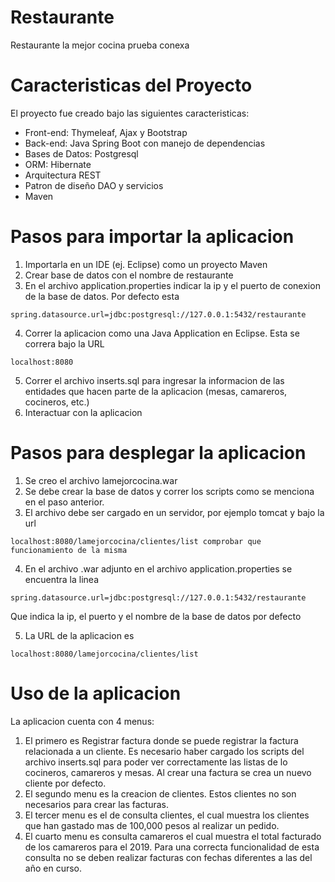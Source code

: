 # Restaurante
Restaurante la mejor cocina prueba conexa

# Caracteristicas del Proyecto
El proyecto fue creado bajo las siguientes caracteristicas:
  - Front-end: Thymeleaf, Ajax y Bootstrap
  - Back-end: Java Spring Boot con manejo de dependencias
  - Bases de Datos: Postgresql
  - ORM: Hibernate
  - Arquitectura REST
  - Patron de diseño DAO y servicios
  - Maven

# Pasos para importar la aplicacion
1. Importarla en un IDE (ej. Eclipse) como un proyecto Maven
2. Crear base de datos con el nombre de restaurante
3. En el archivo application.properties indicar la ip y el puerto de conexion de la base de datos. Por defecto esta 

```
spring.datasource.url=jdbc:postgresql://127.0.0.1:5432/restaurante
```

4. Correr la aplicacion como una Java Application en Eclipse. Esta se correra bajo la URL 
```
localhost:8080
```

5. Correr el archivo inserts.sql para ingresar la informacion de las entidades que hacen parte de la aplicacion (mesas, camareros, cocineros, etc.)
6. Interactuar con la aplicacion

# Pasos para desplegar la aplicacion
1. Se creo el archivo lamejorcocina.war
2. Se debe crear la base de datos y correr los scripts como se menciona en el paso anterior.
3. El archivo debe ser cargado en un servidor, por ejemplo tomcat y bajo la url 

```
localhost:8080/lamejorcocina/clientes/list comprobar que funcionamiento de la misma
```

4. En el archivo .war adjunto en el archivo application.properties se encuentra la linea 

```
spring.datasource.url=jdbc:postgresql://127.0.0.1:5432/restaurante
```

Que indica la ip, el puerto y el nombre de la base de datos por defecto

5. La URL de la aplicacion es 
```
localhost:8080/lamejorcocina/clientes/list
```

# Uso de la aplicacion
La aplicacion cuenta con 4 menus: 
1. El primero es Registrar factura donde se puede registrar la factura relacionada a un cliente. Es necesario haber cargado los scripts del archivo inserts.sql para poder ver correctamente las listas de lo cocineros, camareros y mesas. Al crear una factura se crea un nuevo cliente por defecto.
2. El segundo menu es la creacion de clientes. Estos clientes no son necesarios para crear las facturas.
3. El tercer menu es el de consulta clientes, el cual muestra los clientes que han gastado mas de 100,000 pesos al realizar un pedido.
4. El cuarto menu es consulta camareros el cual muestra el total facturado de los camareros para el 2019. Para una correcta funcionalidad de esta consulta no se deben realizar facturas con fechas diferentes a las del año en curso.
